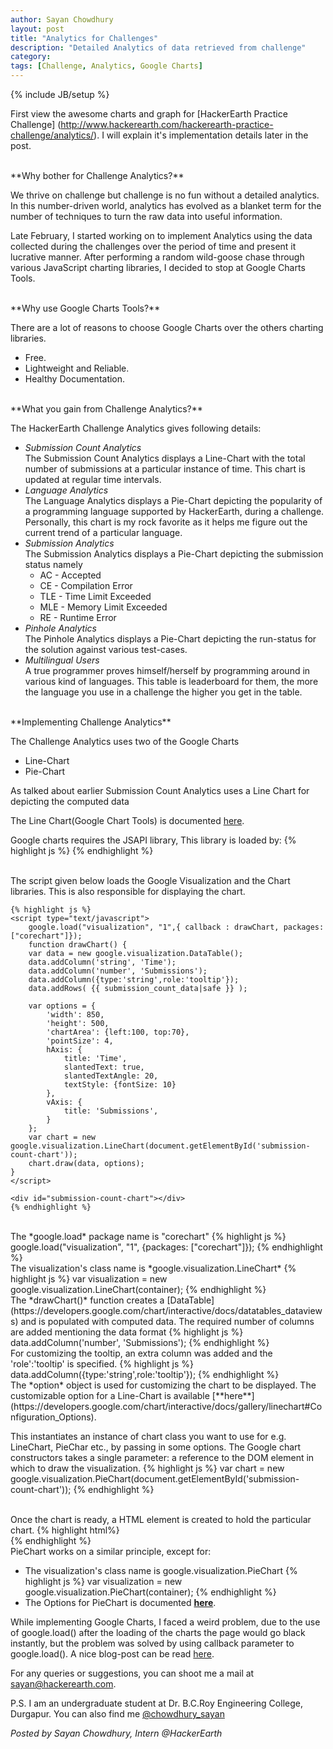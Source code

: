 ```yaml
---
author: Sayan Chowdhury
layout: post
title: "Analytics for Challenges"
description: "Detailed Analytics of data retrieved from challenge"
category: 
tags: [Challenge, Analytics, Google Charts]
---
```

{% include JB/setup %}

First view the awesome charts and graph for [HackerEarth Practice Challenge] (http://www.hackerearth.com/hackerearth-practice-challenge/analytics/). I will
explain it's implementation details later in the post.

<br>
**Why bother for Challenge Analytics?**

We thrive on challenge but challenge is no fun without a detailed analytics.
In this number-driven world, analytics has evolved as a blanket term for the number of techniques to turn the raw data into useful information.

Late February, I started working on to implement Analytics using the data
collected during the challenges over the period of time and present it
lucrative manner. After performing a random wild-goose chase through various
JavaScript charting libraries, I decided to stop at Google Charts Tools.

<br>
**Why use Google Charts Tools?**

There are a lot of reasons to choose Google Charts over the others charting libraries.
 - Free.
 - Lightweight and Reliable.
 - Healthy Documentation.

<br>
**What you gain from Challenge Analytics?**

The HackerEarth Challenge Analytics gives following details:

 - *Submission Count Analytics*
<br>The Submission Count Analytics displays a Line-Chart with the total number of submissions at a particular instance of time. This chart is updated at regular time intervals.
 - *Language Analytics*
 <br>The Language Analytics displays a Pie-Chart depicting the popularity of a programming language supported by HackerEarth,
   during a challenge. Personally, this chart is my rock favorite as it helps me figure out the current trend of a particular
   language. 
 - *Submission Analytics*<br>
   The Submission Analytics displays a Pie-Chart depicting the submission status namely 
    * AC - Accepted
    * CE - Compilation Error
	* TLE - Time Limit Exceeded
	* MLE - Memory Limit Exceeded
	* RE - Runtime Error
 - *Pinhole Analytics*
 <br>The Pinhole Analytics displays a Pie-Chart depicting the run-status for
 the solution against various test-cases.
 - *Multilingual Users*
<br> A true programmer proves himself/herself by programming around in various kind of languages. This table is leaderboard for them, the more the language you use in a challenge the higher you get in the table.

<br>
**Implementing Challenge Analytics**

The Challenge Analytics uses two of the Google Charts 
- Line-Chart
- Pie-Chart

As talked about earlier Submission Count Analytics uses a Line Chart
for depicting the computed data

The Line Chart(Google Chart Tools) is documented [here](https://developers.google.com/chart/interactive/docs/gallery/linechart).

Google charts requires the JSAPI library, This library is loaded by:
{% highlight js %}
    <script type="text/javascript" src="https://www.google.com/jsapi"></script>
{% endhighlight %}

<br>
The script given below loads the Google Visualization and the Chart libraries. This is also responsible for displaying the chart.
    
    {% highlight js %}
    <script type="text/javascript">
        google.load("visualization", "1",{ callback : drawChart, packages:["corechart"]});
        function drawChart() {
        var data = new google.visualization.DataTable();
        data.addColumn('string', 'Time');
        data.addColumn('number', 'Submissions');
        data.addColumn({type:'string',role:'tooltip'});
        data.addRows( {{ submission_count_data|safe }} );

        var options = {
            'width': 850,
            'height': 500,
            'chartArea': {left:100, top:70},
            'pointSize': 4,
            hAxis: {
                title: 'Time',
                slantedText: true,
                slantedTextAngle: 20,
                textStyle: {fontSize: 10}
            },
            vAxis: {
                title: 'Submissions',
            }
        };
        var chart = new google.visualization.LineChart(document.getElementById('submission-count-chart'));
        chart.draw(data, options);
    }
    </script>
    
    <div id="submission-count-chart"></div>
    {% endhighlight %}
<br>
The *google.load* package name is "corechart"
{% highlight js %}
    google.load("visualization", "1", {packages: ["corechart"]});
{% endhighlight %}
<br>
The visualization's class name is *google.visualization.LineChart*
{% highlight js %}
    var visualization = new google.visualization.LineChart(container);
{% endhighlight %}
<br>
The *drawChart()* function creates a [DataTable](https://developers.google.com/chart/interactive/docs/datatables_dataviews) and is populated with computed data. The required number of columns are added mentioning the data format
{% highlight js %}
    data.addColumn('number', 'Submissions');
{% endhighlight %}
<br>
For customizing the tooltip, an extra column was added and the 'role':'tooltip' is specified.
{% highlight js %}
    data.addColumn({type:'string',role:'tooltip'});
{% endhighlight %}
<br>
The *option* object is used for customizing the chart to be displayed. The customizable option for a Line-Chart is available [**here**](https://developers.google.com/chart/interactive/docs/gallery/linechart#Configuration_Options).

This instantiates an instance of chart class you want to use for e.g. LineChart, PieChar etc., by passing in some options. The Google chart constructors takes a single parameter: a reference to the DOM element in which to draw the visualization.
{% highlight js %}
      var chart = new google.visualization.PieChart(document.getElementById('submission-count-chart'));
{% endhighlight %}

<br>
Once the chart is ready, a HTML element is created to hold the particular chart.
{% highlight html%}
    <div id="submission-count-chart"></div><div id="submission-count-chart"></div>
{% endhighlight %}
<br>
PieChart works on a similar principle, except for:

 - The visualization's class name is google.visualization.PieChart
{% highlight js %}
        var visualization = new google.visualization.PieChart(container);
{% endhighlight %}
 - The Options for PieChart is documented [**here**](https://developers.google.com/chart/interactive/docs/gallery/piechart#Configuration_Options).

While implementing Google Charts, I faced a weird problem, due to the use of google.load() after the loading of the charts the page would go black instantly, but the problem was solved by using callback parameter to google.load(). A nice blog-post can be read [here](http://jona.than.biz/blog/using-google-charts-api-inside-jquery-load/).

For any queries or suggestions, you can shoot me a mail at sayan@hackerearth.com.

P.S. I am an undergraduate student at Dr. B.C.Roy Engineering College, Durgapur. You can also find me [@chowdhury_sayan](https://twitter.com/chowdhury_sayan)

*Posted by Sayan Chowdhury, Intern @HackerEarth*
